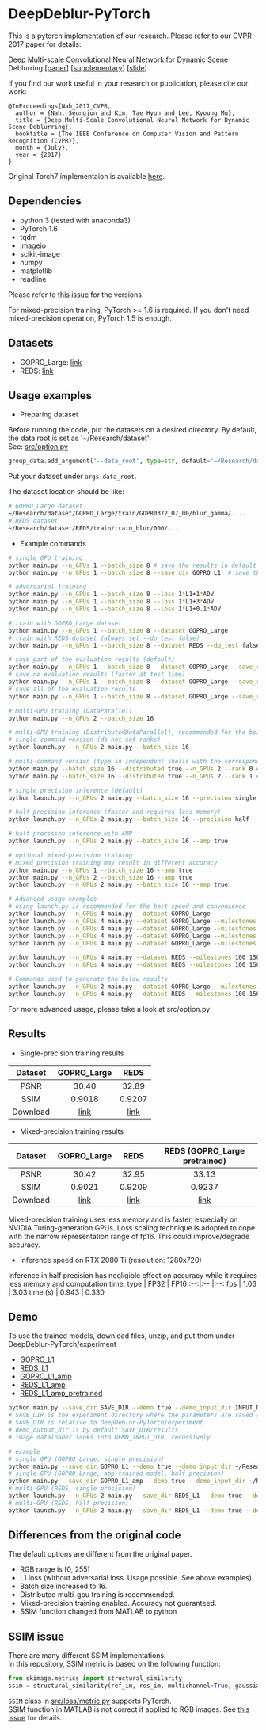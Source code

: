# DeepDeblur-PyTorch

This is a pytorch implementation of our research. Please refer to our CVPR 2017 paper for details:

Deep Multi-scale Convolutional Neural Network for Dynamic Scene Deblurring
[[paper](http://openaccess.thecvf.com/content_cvpr_2017/papers/Nah_Deep_Multi-Scale_Convolutional_CVPR_2017_paper.pdf)]
[[supplementary](http://openaccess.thecvf.com/content_cvpr_2017/supplemental/Nah_Deep_Multi-Scale_Convolutional_2017_CVPR_supplemental.zip)]
[[slide](https://drive.google.com/file/d/1sj7l2tGgJR-8wTyauvnSDGpiokjOzX_C/view?usp=sharing)]

If you find our work useful in your research or publication, please cite our work:
```
@InProceedings{Nah_2017_CVPR,
  author = {Nah, Seungjun and Kim, Tae Hyun and Lee, Kyoung Mu},
  title = {Deep Multi-Scale Convolutional Neural Network for Dynamic Scene Deblurring},
  booktitle = {The IEEE Conference on Computer Vision and Pattern Recognition (CVPR)},
  month = {July},
  year = {2017}
}
```

Original Torch7 implementaion is available [here](https://github.com/SeungjunNah/DeepDeblur_release).

## Dependencies

* python 3 (tested with anaconda3)
* PyTorch 1.6
* tqdm
* imageio
* scikit-image
* numpy
* matplotlib
* readline

Please refer to [this issue](https://github.com/SeungjunNah/DeepDeblur-PyTorch/issues/5#issuecomment-651177352) for the versions.

For mixed-precision training, PyTorch >= 1.6 is required. If you don't need mixed-precision operation, PyTorch 1.5 is enough.

## Datasets

* GOPRO_Large: [link](https://seungjunnah.github.io/Datasets/gopro)
* REDS: [link](https://seungjunnah.github.io/Datasets/reds)

## Usage examples

* Preparing dataset

Before running the code, put the datasets on a desired directory. By default, the data root is set as '~/Research/dataset'  
See: [src/option.py](src/option.py)
```python
group_data.add_argument('--data_root', type=str, default='~/Research/dataset', help='dataset root location')
```
Put your dataset under ```args.data_root```.

The dataset location should be like:
```bash
# GOPRO_Large dataset
~/Research/dataset/GOPRO_Large/train/GOPR0372_07_00/blur_gamma/....
# REDS dataset
~/Research/dataset/REDS/train/train_blur/000/...
```

* Example commands

```bash
# single GPU training
python main.py --n_GPUs 1 --batch_size 8 # save the results in default experiment/YYYY-MM-DD_hh-mm-ss
python main.py --n_GPUs 1 --batch_size 8 --save_dir GOPRO_L1  # save the results in experiment/GOPRO_L1

# adversarial training
python main.py --n_GPUs 1 --batch_size 8 --loss 1*L1+1*ADV
python main.py --n_GPUs 1 --batch_size 8 --loss 1*L1+3*ADV
python main.py --n_GPUs 1 --batch_size 8 --loss 1*L1+0.1*ADV

# train with GOPRO_Large dataset
python main.py --n_GPUs 1 --batch_size 8 --dataset GOPRO_Large
# train with REDS dataset (always set --do_test false)
python main.py --n_GPUs 1 --batch_size 8 --dataset REDS --do_test false --milestones 100 150 180 --end_epoch 200

# save part of the evaluation results (default)
python main.py --n_GPUs 1 --batch_size 8 --dataset GOPRO_Large --save_results part
# save no evaluation results (faster at test time)
python main.py --n_GPUs 1 --batch_size 8 --dataset GOPRO_Large --save_results none
# save all of the evaluation results
python main.py --n_GPUs 1 --batch_size 8 --dataset GOPRO_Large --save_results all
```

```bash
# multi-GPU training (DataParallel)
python main.py --n_GPUs 2 --batch_size 16
```

```bash
# multi-GPU training (DistributedDataParallel), recommended for the best speed
# single command version (do not set ranks)
python launch.py --n_GPUs 2 main.py --batch_size 16

# multi-command version (type in independent shells with the corresponding ranks, useful for debugging)
python main.py --batch_size 16 --distributed true --n_GPUs 2 --rank 0 # shell 0
python main.py --batch_size 16 --distributed true --n_GPUs 2 --rank 1 # shell 1
```

```bash
# single precision inference (default)
python launch.py --n_GPUs 2 main.py --batch_size 16 --precision single

# half precision inference (faster and requires less memory)
python launch.py --n_GPUs 2 main.py --batch_size 16 --precision half

# half precision inference with AMP
python launch.py --n_GPUs 2 main.py --batch_size 16 --amp true
```

```bash
# optional mixed-precision training
# mixed precision training may result in different accuracy
python main.py --n_GPUs 1 --batch_size 16 --amp true
python main.py --n_GPUs 2 --batch_size 16 --amp true
python launch.py --n_GPUs 2 main.py --batch_size 16 --amp true
```

```bash
# Advanced usage examples 
# using launch.py is recommended for the best speed and convenience
python launch.py --n_GPUs 4 main.py --dataset GOPRO_Large
python launch.py --n_GPUs 4 main.py --dataset GOPRO_Large --milestones 500 750 900 --end_epoch 1000 --save_results none
python launch.py --n_GPUs 4 main.py --dataset GOPRO_Large --milestones 500 750 900 --end_epoch 1000 --save_results part
python launch.py --n_GPUs 4 main.py --dataset GOPRO_Large --milestones 500 750 900 --end_epoch 1000 --save_results all
python launch.py --n_GPUs 4 main.py --dataset GOPRO_Large --milestones 500 750 900 --end_epoch 1000 --save_results all --amp true

python launch.py --n_GPUs 4 main.py --dataset REDS --milestones 100 150 180 --end_epoch 200 --save_results all --do_test false
python launch.py --n_GPUs 4 main.py --dataset REDS --milestones 100 150 180 --end_epoch 200 --save_results all --do_test false --do_validate false
```

```bash
# Commands used to generate the below results
python launch.py --n_GPUs 2 main.py --dataset GOPRO_Large --milestones 500 750 900 --end_epoch 1000
python launch.py --n_GPUs 4 main.py --dataset REDS --milestones 100 150 180 --end_epoch 200 --do_test false
```

For more advanced usage, please take a look at src/option.py

## Results

* Single-precision training results

Dataset | GOPRO_Large | REDS
:--:|:--:|:--:
PSNR | 30.40 | 32.89
SSIM | 0.9018 | 0.9207
Download | [link](https://drive.google.com/file/d/1-wGC6s2D2ba-PSV60AeHf48HtYd9JkQ4/view?usp=sharing) | [link](https://drive.google.com/file/d/1aSPgVsNcPNqeGPn0Y2uGmgIwaIn5Njkv/view?usp=sharing)

* Mixed-precision training results

Dataset | GOPRO_Large | REDS | REDS (GOPRO_Large pretrained)
:--:|:--:|:--:|:--:
PSNR| 30.42 | 32.95 | 33.13
SSIM| 0.9021 | 0.9209 | 0.9237
Download | [link](https://drive.google.com/file/d/1TgiiiB-4lwWIIy8c-oSSkIy5g4GvDBKB/view?usp=sharing) | [link](https://drive.google.com/file/d/10hH5vtfGUUpy8jLvIBRCBqRoEhWRO1va/view?usp=sharing) | [link](https://drive.google.com/file/d/1YV6uhGLDBbvaiWN2_cYgUhYakmvLMAM9/view?usp=sharing)

Mixed-precision training uses less memory and is faster, especially on NVIDIA Turing-generation GPUs.
Loss scaling technique is adopted to cope with the narrow representation range of fp16.
This could improve/degrade accuracy.

* Inference speed on RTX 2080 Ti (resolution: 1280x720)

Inference in half precision has negligible effect on accuracy while it requires less memory and computation time.
type | FP32 | FP16
:--:|:--:|:--:
fps | 1.06 | 3.03
time (s) | 0.943 | 0.330

## Demo

To use the trained models, download files, unzip, and put them under DeepDeblur-PyTorch/experiment
* [GOPRO_L1](https://drive.google.com/file/d/1AfZhyUXEA8_UdZco9EdtpWjTBAb8BbWv/view?usp=sharing)
* [REDS_L1](https://drive.google.com/file/d/1UwFNXnGBz2rCBxhvq2gKt9Uhj5FeEsa4/view?usp=sharing)
* [GOPRO_L1_amp](https://drive.google.com/file/d/1ZcP3l2ZXj-C6yrDge5d3UxcaAKRN725w/view?usp=sharing)
* [REDS_L1_amp](https://drive.google.com/file/d/1do_HOjVFj2AYTX4BbwQ0enELRWtzhW6F/view?usp=sharing)
* [REDS_L1_amp_pretrained](https://drive.google.com/file/d/1BkEgUrFtOSymVnaADfptOvqfNOYiD3J1/view?usp=sharing)

```bash
python main.py --save_dir SAVE_DIR --demo true --demo_input_dir INPUT_DIR_NAME --demo_output_dir OUTPUT_DIR_NAME
# SAVE_DIR is the experiment directory where the parameters are saved (GOPRO_L1, REDS_L1)
# SAVE_DIR is relative to DeepDeblur-PyTorch/experiment
# demo_output_dir is by default SAVE_DIR/results
# image dataloader looks into DEMO_INPUT_DIR, recursively

# example
# single GPU (GOPRO_Large, single precision)
python main.py --save_dir GOPRO_L1 --demo true --demo_input_dir ~/Research/dataset/GOPRO_Large/test/GOPR0384_11_00/blur_gamma
# single GPU (GOPRO_Large, amp-trained model, half precision)
python main.py --save_dir GOPRO_L1_amp --demo true --demo_input_dir ~/Research/dataset/GOPRO_Large/test/GOPR0384_11_00/blur_gamma --precision half
# multi-GPU (REDS, single precision)
python launch.py --n_GPUs 2 main.py --save_dir REDS_L1 --demo true --demo_input_dir ~/Research/dataset/REDS/test/test_blur --demo_output_dir OUTPUT_DIR_NAME
# multi-GPU (REDS, half precision)
python launch.py --n_GPUs 2 main.py --save_dir REDS_L1 --demo true --demo_input_dir ~/Research/dataset/REDS/test/test_blur --demo_output_dir OUTPUT_DIR_NAME --precision half
```

## Differences from the original code

The default options are different from the original paper.
* RGB range is [0, 255]
* L1 loss (without adversarial loss. Usage possible. See above examples)
* Batch size increased to 16.
* Distributed multi-gpu training is recommended.
* Mixed-precision training enabled. Accuracy not guaranteed.
* SSIM function changed from MATLAB to python

## SSIM issue

There are many different SSIM implementations.  
In this repository, SSIM metric is based on the following function:
```python
from skimage.metrics import structural_similarity
ssim = structural_similarity(ref_im, res_im, multichannel=True, gaussian_weights=True, use_sample_covariance=False)
```
`SSIM` class in [src/loss/metric.py](src/loss/metric.py) supports PyTorch.  
SSIM function in MATLAB is not correct if applied to RGB images. See [this issue](https://github.com/SeungjunNah/DeepDeblur_release/issues/51) for details.
